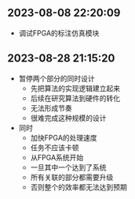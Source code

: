 ## 2023-08-08 22:20:09
* 调试FPGA的标注仿真模块

## 2023-08-28 21:15:20
* 暂停两个部分的同时设计
    * 先把算法的实现逻辑建立起来
    * 后续在研究算法到硬件的转化
    * 无法形成节奏
    * 很难完成这种规模的设计
* 同时
    * 加快FPGA的处理速度
    * 任务不应该卡顿
    * 从FPGA系统开始
    * 一旦其中一个达到了系统
    * 所有关联的部分都需要升级
    * 否则整个的效率都无法达到预期